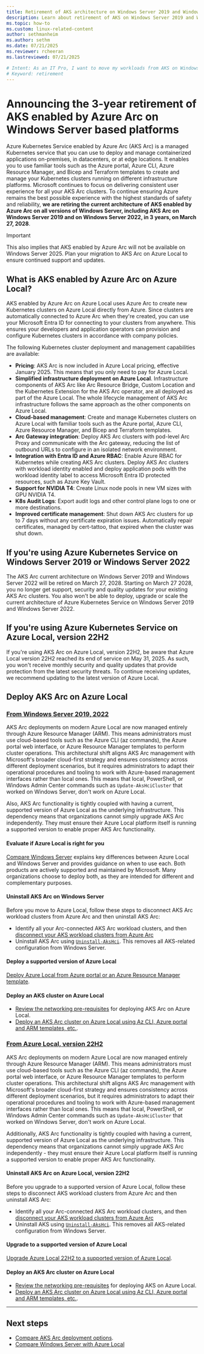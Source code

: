 ```yaml
---
title: Retirement of AKS architecture on Windows Server 2019 and Windows Server 2022
description: Learn about retirement of AKS on Windows Server 2019 and Windows Server 2022.
ms.topic: how-to
ms.custom: linux-related-content
author: sethmanheim
ms.author: sethm
ms.date: 07/21/2025
ms.reviewer: rcheeran
ms.lastreviewed: 07/21/2025

# Intent: As an IT Pro, I want to move my workloads from AKS on Windows Server to the latest version of AKS on Azure Local.
# Keyword: retirement
---
```


# Announcing the 3-year retirement of AKS enabled by Azure Arc on Windows Server based platforms

Azure Kubernetes Service enabled by Azure Arc (AKS Arc) is a managed Kubernetes service that you can use to deploy and manage containerized applications on-premises, in datacenters, or at edge locations. It enables you to use familiar tools such as the Azure portal, Azure CLI, Azure Resource Manager, and Bicep and Terraform templates to create and manage your Kubernetes clusters running on different infrastructure platforms. Microsoft continues to focus on delivering consistent user experience for all your AKS Arc clusters. To continue ensuring Azure remains the best possible experience with the highest standards of safety and reliability, **we are retiring the current architecture of AKS enabled by Azure Arc on all versions of Windows Server, including AKS Arc on Windows Server 2019 and on Windows Server 2022, in 3 years, on March 27, 2028**.

> [!IMPORTANT]
> This also implies that AKS enabled by Azure Arc will not be available on Windows Server 2025. Plan your migration to AKS Arc on Azure Local to ensure continued support and updates.

## What is AKS enabled by Azure Arc on Azure Local?

AKS enabled by Azure Arc on Azure Local uses Azure Arc to create new Kubernetes clusters on Azure Local directly from Azure. Since clusters are automatically connected to Azure Arc when they're created, you can use your Microsoft Entra ID for connecting to your clusters from anywhere. This ensures your developers and application operators can provision and configure Kubernetes clusters in accordance with company policies.

The following Kubernetes cluster deployment and management capabilities are available:

- **Pricing**: AKS Arc is now included in Azure Local pricing, effective January 2025. This means that you only need to pay for Azure Local.
- **Simplified infrastructure deployment on Azure Local**. Infrastructure components of AKS Arc like Arc Resource Bridge, Custom Location and the Kubernetes Extension for the AKS Arc operator, are all deployed as part of the Azure Local. The whole lifecycle management of AKS Arc infrastructure follows the same approach as the other components on Azure Local.
- **Cloud-based management**: Create and manage Kubernetes clusters on Azure Local with familiar tools such as the Azure portal, Azure CLI, Azure Resource Manager, and Bicep and Terraform templates.
- **Arc Gateway integration**: Deploy AKS Arc clusters with pod-level Arc Proxy and communicate with the Arc gateway, reducing the list of outbound URLs to configure in an isolated network environment.
- **Integration with Entra ID and Azure RBAC**: Enable Azure RBAC for Kubernetes while creating AKS Arc clusters. Deploy AKS Arc clusters with workload identity enabled and deploy application pods with the workload identity label to access Microsoft Entra ID protected resources, such as Azure Key Vault.
- **Support for NVIDIA T4**: Create Linux node pools in new VM sizes with GPU NVIDIA T4.
- **K8s Audit Logs**: Export audit logs and other control plane logs to one or more destinations.
- **Improved certificate management**: Shut down AKS Arc clusters for up to 7 days without any certificate expiration issues. Automatically repair certificates, managed by cert-tattoo, that expired when the cluster was shut down.

## If you're using Azure Kubernetes Service on Windows Server 2019 or Windows Server 2022

The AKS Arc current architecture on Windows Server 2019 and Windows Server 2022 will be retired on March 27, 2028. Starting on March 27 2028, you no longer get support, security and quality updates for your existing AKS Arc clusters. You also won't be able to deploy, upgrade or scale the current architecture of Azure Kubernetes Service on Windows Server 2019 and Windows Server 2022.

## If you're using Azure Kubernetes Service on Azure Local, version 22H2

If you're using AKS Arc on Azure Local, version 22H2, be aware that Azure Local version 22H2 reached its end of service on May 31, 2025. As such, you won't receive monthly security and quality updates that provide protection from the latest security threats. To continue receiving updates, we recommend updating to the latest version of Azure Local.

## Deploy AKS Arc on Azure Local

### [From Windows Server 2019, 2022](#tab/ws)

AKS Arc deployments on modern Azure Local are now managed entirely through Azure Resource Manager (ARM). This means administrators must use cloud-based tools such as the Azure CLI (az commands), the Azure portal web interface, or Azure Resource Manager templates to perform cluster operations. This architectural shift aligns AKS Arc management with Microsoft's broader cloud-first strategy and ensures consistency across different deployment scenarios, but it requires administrators to adapt their operational procedures and tooling to work with Azure-based management interfaces rather than local ones. This means that local, PowerShell, or Windows Admin Center commands such as `Update-AksHciCluster` that worked on Windows Server, don't work on Azure Local.

Also, AKS Arc functionality is tightly coupled with having a current, supported version of Azure Local as the underlying infrastructure. This dependency means that organizations cannot simply upgrade AKS Arc independently. They must ensure their Azure Local platform itself is running a supported version to enable proper AKS Arc functionality.

#### Evaluate if Azure Local is right for you

[Compare Windows Server](/azure/azure-local/concepts/compare-windows-server) explains key differences between Azure Local and Windows Server and provides guidance on when to use each. Both products are actively supported and maintained by Microsoft. Many organizations choose to deploy both, as they are intended for different and complementary purposes.

#### Uninstall AKS Arc on Windows Server

Before you move to Azure Local, follow these steps to disconnect AKS Arc workload clusters from Azure Arc and then uninstall AKS Arc:

- Identify all your Arc-connected AKS Arc workload clusters, and then [disconnect your AKS workload clusters from Azure Arc](connect-to-arc.md#disconnect-your-aks-cluster-from-azure-arc)
- Uninstall AKS Arc using [`Uninstall-AksHci`](/azure/aks/aksarc/reference/ps/uninstall-akshci). This removes all AKS-related configuration from Windows Server.

#### Deploy a supported version of Azure Local

[Deploy Azure Local from Azure portal or an Azure Resource Manager template](/azure/azure-local/deploy/deployment-introduction).

#### Deploy an AKS cluster on Azure Local

- [Review the networking pre-requisites](aks-hci-network-system-requirements.md) for deploying AKS Arc on Azure Local.
- [Deploy an AKS Arc cluster on Azure Local using Az CLI, Azure portal and ARM templates, etc.](aks-create-clusters-cli.md).

### [From Azure Local, version 22H2](#tab/22H2)

AKS Arc deployments on modern Azure Local are now managed entirely through Azure Resource Manager (ARM). This means administrators must use cloud-based tools such as the Azure CLI (az commands), the Azure portal web interface, or Azure Resource Manager templates to perform cluster operations. This architectural shift aligns AKS Arc management with Microsoft's broader cloud-first strategy and ensures consistency across different deployment scenarios, but it requires administrators to adapt their operational procedures and tooling to work with Azure-based management interfaces rather than local ones. This means that local, PowerShell, or Windows Admin Center commands such as `Update-AksHciCluster` that worked on Windows Server, don't work on Azure Local.

Additionally, AKS Arc functionality is tightly coupled with having a current, supported version of Azure Local as the underlying infrastructure. This dependency means that organizations cannot simply upgrade AKS Arc independently - they must ensure their Azure Local platform itself is running a supported version to enable proper AKS Arc functionality.

#### Uninstall AKS Arc on Azure Local, version 22H2

Before you upgrade to a supported version of Azure Local, follow these steps to disconnect AKS workload clusters from Azure Arc and then uninstall AKS Arc:

- Identify all your Arc-connected AKS Arc workload clusters, and then [disconnect your AKS workload clusters from Azure Arc](connect-to-arc.md#disconnect-your-aks-cluster-from-azure-arc)
- Uninstall AKS using [`Uninstall-AksHci`](/azure/aks/aksarc/reference/ps/uninstall-akshci). This removes all AKS-related configuration from Windows Server.

#### Upgrade to a supported version of Azure Local

[Upgrade Azure Local 22H2 to a supported version of Azure Local](/azure/azure-local/upgrade/about-upgrades-23h2).

#### Deploy an AKS Arc cluster on Azure Local

- [Review the networking pre-requisites](aks-hci-network-system-requirements.md) for deploying AKS on Azure Local.
- [Deploy an AKS Arc cluster on Azure Local using Az CLI, Azure portal and ARM templates, etc.](aks-create-clusters-cli.md).

---

## Next steps

- [Compare AKS Arc deployment options](https://techcommunity.microsoft.com/blog/azurearcblog/comparing-feature-sets-for-aks-enabled-by-azure-arc-deployment-options/4188163).
- [Compare Windows Server with Azure Local](/azure/azure-local/concepts/compare-windows-server)
